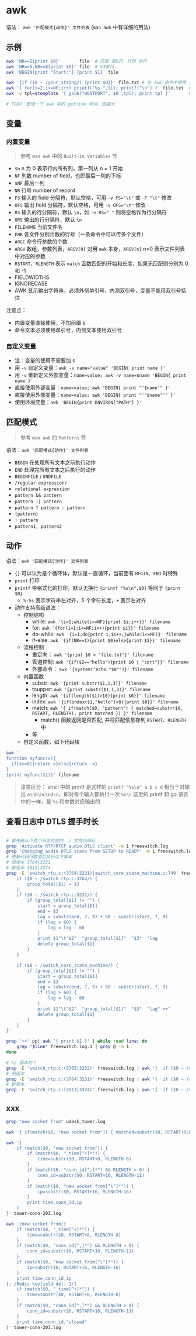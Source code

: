 # awk

语法： `awk '匹配模式{动作}' 文件列表` (`man awk` 中有详细的用法)

## 示例

```sh
awk 'NR==5{print $0}'       file  # 匹配 第5行，打印 全行
awk 'NR==5,NR==8{print $0}' file  # 5到8行
awk 'BEGIN{print "Start:"} {print $1}' file

awk '{if ($0 ~ /your_string/) {print $0}}' file.txt # 在 awk 命令中使用 if 并匹配 your_string
awk '{ for(i=2;i<=NF;i++) printf("%s ",$i); printf("\n") }' file.txt  # 输出非第一列的所有列
awk -v tpl=$template '{ gsub("HOSTPORT", $0 ,tpl); print tpl }'       # 传入变量，替换 tpl 中 HOSTPORT 为 $0（tpl 引用传递）

# TODO：整理一下 awk 中的 getline 命令，很强大
```

## 变量

### 内置变量

> 参考 `man awk` 中的 `Built-in Variables` 节

- `$n` n 为 0 表示行内所有列，第一列从 n = 1 开始
- `NF` 列数 number of field，也即最后一列的下标
- `$NF` 最后一列
- `NR` 行号 number of record
- `FS` 输入的 field 分隔符，默认空格，可用 `-v FS="\t"` 或 `-F "\t"` 修改
- `OFS` 输出 field 分隔符，默认空格，可用 `-v OFS="\t"` 修改
- `RS` 输入的行分隔符，默认 `\n`，如 `-v RS=" "` 则将空格作为行分隔符
- `ORS` 输出的行分隔符，默认 `\n`
- `FILENAME` 当前文件名
- `FNR` 各文件分别计数的行号（一条命令中可以传多个文件）
- `ARGC` 命令行参数的个数
- `ARGV` 数组，参数列表，`ARGV[0]` 对用 `awk` 本身，`ARGV[n]` n>0 表示文件列表中对应的参数
- `RSTART`、`RLENGTH` 表示 `match` 函数匹配的开始和长度，如果无匹配则分别为 0 和 -1
- FIELDWIDTHS
- IGNORECASE
- AWK 显示输出字符串，必须外侧单引号，内测双引号，变量不能用双引号括住

注意点：

- 内置变量直接使用，不加前缀 `$`
- 命令文本必须使用单引号，内侧文本使用双引号

### 自定义变量

- 注：变量的使用不需要加 `$`
- 用 `-v` 自定义变量：`awk -v name="value" 'BEGIN{ print name }'`
- 用 `-v` 重新定义外部变量：`name=value; awk -v name=$name 'BEGIN{ print name }'`
- 直接使用外部变量：`name=value; awk 'BEGIN{ print "'$name'" }'`
- 直接使用外部变量：`name=value; awk 'BEGIN{ print "'"$name"'" }'`
- 使用环境变量：`awk 'BEGIN{print ENVIRON["PATH"] }'`

## 匹配模式

> 参考 `man awk` 的 `Patterns` 节

语法：`awk '匹配模式{动作}' 文件列表`

- `BEGIN` 在处理所有文本之前执行动作
- `END` 处理完所有文本之后执行的动作
- `BEGINFILE` / `ENDFILE`
- `/regular expression/`
- `relational expression`
- `pattern && pattern`
- `pattern || pattern`
- `pattern ? pattern : pattern`
- `(pattern)`
- `! pattern`
- `pattern1, pattern2`

## 动作

语法：`awk '匹配模式{动作}' 文件列表`

- `{}` 可以认为是个循环体，默认是一直循环，当前面有 `BEGIN`、`END` 时特殊
- `print` 打印
- `printf` 带格式化的打印，默认无换行 `{printf "%s\n",$0}` 等同于 `{print $0}`
    - `%-5s` 表示字符串左对齐，5 个字符长度，`+` 表示右对齐
- 动作支持高级语法：
    - 控制结构
        - while: `awk '{i=1;while(i<=NF){print $i;i++}}' filename`
        - for: `awk '{for(i=1;i<=NF;i++){print $i}}' filename`
        - do-while: `awk '{i=1;do{print i;$i++;}while(i<=NF)}' filename`
        - if-else: `awk '{if(NR==1){print $0}else{print $1}}' filename`
    - 流程控制
        - 重定向： `awk '{print $0 > "file.txt"}' filename`
        - 管道控制: `awk '{if($2=="hello"){print $0 | "sort"}}' filename`
        - 外部命令： `awk '{system("echo "$0"")}' filename`
    - 内置函数
        - substr: `awk '{print substr($1,1,3)}' filename`
        - toupper: `awk '{print substr($1,1,3)}' filename`
        - length: `awk '{if(length($1)>10){print $0}}' filename`
        - index: `awk '{if(index($1,"hello")>0){print $0}}' filename`
        - match: `awk '{ if(match($0, "pattern") { matched=substr($0, RSTART, RLENGTH); print matched }) }' filename`
            - match() 函数返回是否匹配, 并将匹配信息存到 `RSTART`、`RLENGTH` 中
        - 等
    - 自定义函数，如下代码块
```sh
awk '
function myfunc(x){
  if(x>=0){return x}else{return -x}
}
{print myfunc($1)}' filename
```


> 注意区分：
> shell 中的 printf 是这样的 `printf "%s\n" a b c d` 相当于对输出 `a\nb\nc\nd\n`，即对每个输入都执行一次 `%s\n`
> 这里的 printf 和 go 语言中的一样，是 `%s` 和参数对应输出的

## 查看日志中 DTLS 握手时长

```sh

# 首先确认下两个日志对应的 .c 文件代码行
grep 'Activate RTP/RTCP audio DTLS client' -m 1 freeswitch.log
grep 'Changing audio DTLS state from SETUP to READY' -m 1 freeswitch.log
# 更新代码行数值后执行以下脚本
# 旧版本 3764|3231
# 新版本 3913|3374
grep -E 'switch_rtp.c:(3764|3231)|switch_core_state_machine.c:749' freeswitch.log | awk '{
    if ($0 ~ /switch_rtp.c:3764/) {
        group_total[$1] = $3
    }
    if ($0 ~ /switch_rtp.c:3231/) {
        if (group_total[$1] != "") {
            start = group_total[$1]
            end = $3
            lag = substr(end, 7, 9) + 60 - substr(start, 7, 9)
            if (lag > 60) {
                lag = lag - 60
            }
            print $1"\t"$2"  "group_total[$1]"  "$3"  "lag
            delete group_total[$1]
        }
    }

    if ($0 ~ /switch_core_state_machine/) {
        if (group_total[$1] != "") {
            start = group_total[$1]
            end = $3
            lag = substr(end, 7, 9) + 60 - substr(start, 7, 9)
            if (lag > 60) {
                lag = lag - 60
            }
            print $1"\t"$2"  "group_total[$1]"  "$3"  "lag" ++"
            delete group_total[$1]
        }
    }
}'

grep '++' pp| awk '{ print $1 }' | while read line; do
    grep "$line" freeswitch.log.1 | grep @ -m 1
done

# hz 版本的？
grep -E 'switch_rtp.c:(3765|3232)' freeswitch.log | awk '{	if ($0 ~ /switch_rtp.c:3765/) { group_total[$1] = $3 }	if ($0 ~ /switch_rtp.c:3232/) { if (group_total[$1] != "") { start = group_total[$1];end = $3;lag = substr(end, 7, 9) + 60 - substr(start, 7, 9);if (lag > 60) {;lag = lag - 60;};print $1"\t"$2"  "group_total[$1]"  "$3"  "lag;}}}'
# 旧版本
grep -E 'switch_rtp.c:(3764|3231)' freeswitch.log | awk '{	if ($0 ~ /switch_rtp.c:3764/) { group_total[$1] = $3 }	if ($0 ~ /switch_rtp.c:3231/) { if (group_total[$1] != "") { start = group_total[$1];end = $3;lag = substr(end, 7, 9) + 60 - substr(start, 7, 9);if (lag > 60) {;lag = lag - 60;};print $1"\t"$2"  "group_total[$1]"  "$3"  "lag;}}}'
# 新版本
grep -E 'switch_rtp.c:(3913|3374)' freeswitch.log | awk '{	if ($0 ~ /switch_rtp.c:3913/) { group_total[$1] = $3 }	if ($0 ~ /switch_rtp.c:3374/) { if (group_total[$1] != "") { start = group_total[$1];end = $3;lag = substr(end, 7, 9) + 60 - substr(start, 7, 9);if (lag > 60) {;lag = lag - 60;};print $1"\t"$2"  "group_total[$1]"  "$3"  "lag;}}}'
```

## xxx

```sh
grep "new socket from" udesk_tower.log

awk '{ if(match($0, "new socket from")) { matched=substr($0, RSTART+RLENGTH); print $0 }}' filename

awk '{
    if (match($0, "new socket from")) {
        if (match($0, "_time[^+]*")) {
            time=substr($0, RSTART+8, RLENGTH-8)
        }
        if (match($0, "conn_id[^,]*") && RLENGTH > 0) {
            conn_id=substr($0, RSTART+10, RLENGTH-11)
        }
        if (match($0, "new socket from[^\"]*")) {
            ip=substr($0, RSTART+16, RLENGTH-16)
        }
        print time,conn_id,ip
    }
}' tower-conn-203.log

awk '/new socket from/{
    if (match($0, "_time[^+]*")) {
        time=substr($0, RSTART+8, RLENGTH-8)
    }
    if (match($0, "conn_id[^,]*") && RLENGTH > 0) {
        conn_id=substr($0, RSTART+10, RLENGTH-11)
    }
    if (match($0, "new socket from[^\"]*")) {
        ip=substr($0, RSTART+16, RLENGTH-16)
    }
    print time,conn_id,ip
}; /Redis keyfield del: 1/{
    if (match($0, "_time[^+]*")) {
        time=substr($0, RSTART+8, RLENGTH-8)
    }
    if (match($0, "conn_id[^,]*") && RLENGTH > 0) {
        conn_id=substr($0, RSTART+10, RLENGTH-11)
    }
    print time,conn_id,"closed"
}' tower-conn-203.log
```

